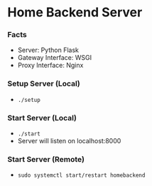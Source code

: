 # Home Backend Server

### Facts
- Server: Python Flask
- Gateway Interface: WSGI
- Proxy Interface: Nginx

### Setup Server (Local)
- `./setup`

### Start Server (Local)
- `./start`
- Server will listen on localhost:8000

### Start Server (Remote)
- `sudo systemctl start/restart homebackend`
